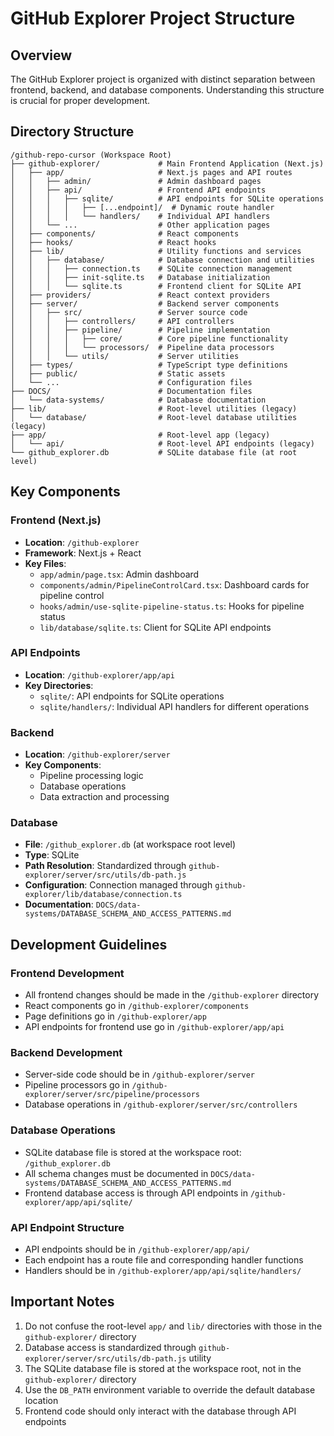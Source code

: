 # GitHub Explorer Project Structure

## Overview

The GitHub Explorer project is organized with distinct separation between frontend, backend, and database components. Understanding this structure is crucial for proper development.

## Directory Structure

```
/github-repo-cursor (Workspace Root)
├── github-explorer/             # Main Frontend Application (Next.js)
│   ├── app/                     # Next.js pages and API routes
│   │   ├── admin/               # Admin dashboard pages
│   │   ├── api/                 # Frontend API endpoints
│   │   │   ├── sqlite/          # API endpoints for SQLite operations
│   │   │   │   ├── [...endpoint]/  # Dynamic route handler
│   │   │   │   └── handlers/    # Individual API handlers
│   │   └── ...                  # Other application pages
│   ├── components/              # React components
│   ├── hooks/                   # React hooks
│   ├── lib/                     # Utility functions and services
│   │   ├── database/            # Database connection and utilities
│   │   │   ├── connection.ts    # SQLite connection management
│   │   │   ├── init-sqlite.ts   # Database initialization
│   │   │   └── sqlite.ts        # Frontend client for SQLite API
│   ├── providers/               # React context providers
│   ├── server/                  # Backend server components
│   │   ├── src/                 # Server source code
│   │   │   ├── controllers/     # API controllers
│   │   │   ├── pipeline/        # Pipeline implementation
│   │   │   │   ├── core/        # Core pipeline functionality
│   │   │   │   └── processors/  # Pipeline data processors
│   │   │   └── utils/           # Server utilities
│   ├── types/                   # TypeScript type definitions
│   ├── public/                  # Static assets
│   └── ...                      # Configuration files
├── DOCS/                        # Documentation files
│   └── data-systems/            # Database documentation
├── lib/                         # Root-level utilities (legacy)
│   └── database/                # Root-level database utilities (legacy)
├── app/                         # Root-level app (legacy)
│   └── api/                     # Root-level API endpoints (legacy)
└── github_explorer.db           # SQLite database file (at root level)
```

## Key Components

### Frontend (Next.js)

- **Location**: `/github-explorer`
- **Framework**: Next.js + React
- **Key Files**:
  - `app/admin/page.tsx`: Admin dashboard
  - `components/admin/PipelineControlCard.tsx`: Dashboard cards for pipeline control
  - `hooks/admin/use-sqlite-pipeline-status.ts`: Hooks for pipeline status
  - `lib/database/sqlite.ts`: Client for SQLite API endpoints

### API Endpoints

- **Location**: `/github-explorer/app/api`
- **Key Directories**:
  - `sqlite/`: API endpoints for SQLite operations
  - `sqlite/handlers/`: Individual API handlers for different operations

### Backend

- **Location**: `/github-explorer/server`
- **Key Components**:
  - Pipeline processing logic
  - Database operations
  - Data extraction and processing

### Database

- **File**: `/github_explorer.db` (at workspace root level)
- **Type**: SQLite
- **Path Resolution**: Standardized through `github-explorer/server/src/utils/db-path.js`
- **Configuration**: Connection managed through `github-explorer/lib/database/connection.ts`
- **Documentation**: `DOCS/data-systems/DATABASE_SCHEMA_AND_ACCESS_PATTERNS.md`

## Development Guidelines

### Frontend Development

- All frontend changes should be made in the `/github-explorer` directory
- React components go in `/github-explorer/components`
- Page definitions go in `/github-explorer/app`
- API endpoints for frontend use go in `/github-explorer/app/api`

### Backend Development

- Server-side code should be in `/github-explorer/server`
- Pipeline processors go in `/github-explorer/server/src/pipeline/processors`
- Database operations in `/github-explorer/server/src/controllers`

### Database Operations

- SQLite database file is stored at the workspace root: `/github_explorer.db`
- All schema changes must be documented in `DOCS/data-systems/DATABASE_SCHEMA_AND_ACCESS_PATTERNS.md`
- Frontend database access is through API endpoints in `/github-explorer/app/api/sqlite/`

### API Endpoint Structure

- API endpoints should be in `/github-explorer/app/api/`
- Each endpoint has a route file and corresponding handler functions
- Handlers should be in `/github-explorer/app/api/sqlite/handlers/`

## Important Notes

1. Do not confuse the root-level `app/` and `lib/` directories with those in the `github-explorer/` directory
2. Database access is standardized through `github-explorer/server/src/utils/db-path.js` utility
3. The SQLite database file is stored at the workspace root, not in the `github-explorer/` directory
4. Use the `DB_PATH` environment variable to override the default database location
5. Frontend code should only interact with the database through API endpoints 